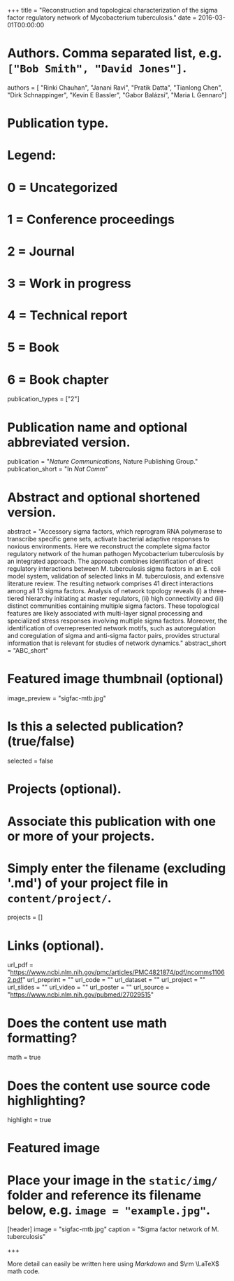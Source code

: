 +++
title = "Reconstruction and topological characterization of the sigma factor regulatory network of Mycobacterium tuberculosis."
date = 2016-03-01T00:00:00

# Authors. Comma separated list, e.g. `["Bob Smith", "David Jones"]`.
authors = [ "Rinki Chauhan", "Janani Ravi", "Pratik Datta", "Tianlong Chen", "Dirk Schnappinger", "Kevin E Bassler", "Gabor Balázsi", "Maria L Gennaro"]

# Publication type.
# Legend:
# 0 = Uncategorized
# 1 = Conference proceedings
# 2 = Journal
# 3 = Work in progress
# 4 = Technical report
# 5 = Book
# 6 = Book chapter
publication_types = ["2"]

# Publication name and optional abbreviated version.
publication = "*Nature Communications*, Nature Publishing Group."
publication_short = "In *Nat Comm*"

# Abstract and optional shortened version.
abstract = "Accessory sigma factors, which reprogram RNA polymerase to transcribe specific gene sets, activate bacterial adaptive responses to noxious environments. Here we reconstruct the complete sigma factor regulatory network of the human pathogen Mycobacterium tuberculosis by an integrated approach. The approach combines identification of direct regulatory interactions between M. tuberculosis sigma factors in an E. coli model system, validation of selected links in M. tuberculosis, and extensive literature review. The resulting network comprises 41 direct interactions among all 13 sigma factors. Analysis of network topology reveals (i) a three-tiered hierarchy initiating at master regulators, (ii) high connectivity and (iii) distinct communities containing multiple sigma factors. These topological features are likely associated with multi-layer signal processing and specialized stress responses involving multiple sigma factors. Moreover, the identification of overrepresented network motifs, such as autoregulation and coregulation of sigma and anti-sigma factor pairs, provides structural information that is relevant for studies of network dynamics."
abstract_short = "ABC_short"

# Featured image thumbnail (optional)
image_preview = "sigfac-mtb.jpg"

# Is this a selected publication? (true/false)
selected = false

# Projects (optional).
#   Associate this publication with one or more of your projects.
#   Simply enter the filename (excluding '.md') of your project file in `content/project/`.
projects = []

# Links (optional).
url_pdf = "https://www.ncbi.nlm.nih.gov/pmc/articles/PMC4821874/pdf/ncomms11062.pdf"
url_preprint = ""
url_code = ""
url_dataset = ""
url_project = ""
url_slides = ""
url_video = ""
url_poster = ""
url_source = "https://www.ncbi.nlm.nih.gov/pubmed/27029515"

# Does the content use math formatting?
math = true

# Does the content use source code highlighting?
highlight = true

# Featured image
# Place your image in the `static/img/` folder and reference its filename below, e.g. `image = "example.jpg"`.
[header]
image = "sigfac-mtb.jpg"
caption = "Sigma factor network of M. tuberculosis"

+++

More detail can easily be written here using *Markdown* and $\rm \LaTeX$ math code.
